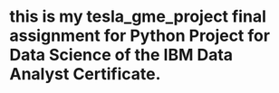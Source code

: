 # this is my tesla_gme_project final assignment for Python Project for Data Science of the IBM Data Analyst Certificate.
